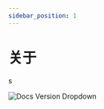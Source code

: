 ```yaml
---
sidebar_position: 1
---
```


# 关于
s

![Docs Version Dropdown](https://pic.ladysvoa.com/upload/avatar/a1.webp)